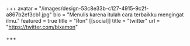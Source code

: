 +++
avatar = "/images/design-53c8e33b-c127-4915-9c2f-a867b2ef3cb1.jpg"
bio = "Menulis karena itulah cara terbaikku mengingat ilmu."
featured = true
title = "Ron"
[[social]]
title = "twitter"
url = "https://twitter.com/bixamon"

+++
